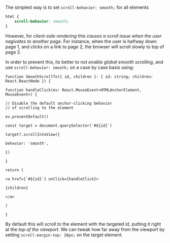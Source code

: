 The simplest way is to set `scroll-behavior: smooth;` for all elements
```css
html {
	scroll-behavior: smooth;
}
```
However, for *client-side rendering* this *causes a scroll issue when the user nagivates to another page*. For instance, when the user is halfway down page 1, and clicks on a link to page 2, the browser will scroll slowly to top of page 2.

In order to prevent this, its better to *not enable global smooth scrolling*, and use `scroll-behavior: smooth;` on a case by case basis using:
```tsx
function SmoothScrollTo({ id, children }: { id: string; children: React.ReactNode }) {

function handleClick(ev: React.MouseEvent<HTMLAnchorElement, MouseEvent>) {

// Disable the default anchor-clicking behavior
// of scrolling to the element

ev.preventDefault()

const target = document.querySelector(`#${id}`)

target?.scrollIntoView({

behavior: 'smooth',

})

}

return (

<a href={`#${id}`} onClick={handleClick}>

{children}

</a>

)

}
```
By default this will *scroll to* the element with the targeted id, putting it right at the *top of the viewport*. We can tweak how far away from the viewport by setting `scroll-margin-top: 20px;` on the target element.
